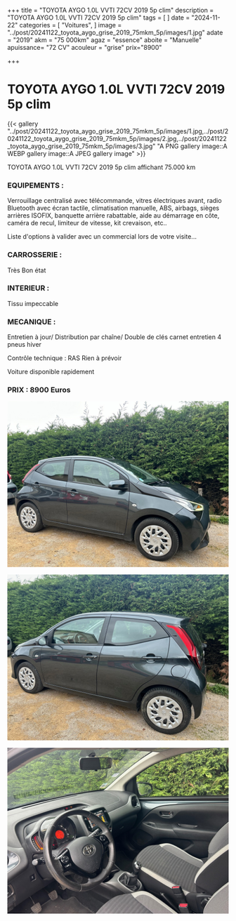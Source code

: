 +++
title = "TOYOTA AYGO 1.0L VVTI 72CV 2019 5p clim"
description = "TOYOTA AYGO 1.0L VVTI 72CV 2019 5p clim"
tags = [
]
date = "2024-11-22"
categories = [
    "Voitures",
]
image = "../post/20241122_toyota_aygo_grise_2019_75mkm_5p/images/1.jpg"
adate = "2019"
akm = "75 000km"
agaz = "essence"
aboite = "Manuelle"
apuissance= "72 CV"
acouleur = "grise"
prix="8900"

+++

# TOYOTA AYGO 1.0L VVTI 72CV 2019 5p clim

{{< gallery "../post/20241122_toyota_aygo_grise_2019_75mkm_5p/images/1.jpg,../post/20241122_toyota_aygo_grise_2019_75mkm_5p/images/2.jpg,../post/20241122_toyota_aygo_grise_2019_75mkm_5p/images/3.jpg" "A PNG gallery image::A WEBP gallery image::A JPEG gallery image" >}}


TOYOTA AYGO 1.0L VVTI 72CV 2019 5p clim affichant 75.000 km


### EQUIPEMENTS :
Verrouillage centralisé avec télécommande, vitres électriques avant, radio Bluetooth avec écran  tactile, climatisation manuelle, ABS, airbags, sièges arrières ISOFIX, banquette arrière rabattable, aide au démarrage en côte, caméra de recul, limiteur de vitesse, kit crevaison, etc..


Liste d'options à valider avec un commercial lors de votre visite...


### CARROSSERIE :
Très Bon état 


### INTERIEUR :
Tissu impeccable

### MECANIQUE :
Entretien à jour/
Distribution par chaîne/
Double de clés
carnet entretien
4 pneus hiver


Contrôle technique : RAS
Rien à prévoir


Voiture disponible rapidement


### PRIX : 8900 Euros


<!-- more -->


![](images/1.jpg)

![](images/2.jpg)

![](images/3.jpg)

